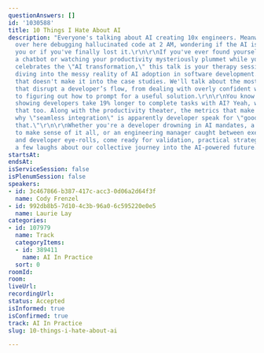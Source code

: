 ```yaml
---
questionAnswers: []
id: '1030588'
title: 10 Things I Hate About AI
description: "Everyone's talking about AI creating 10x engineers. Meanwhile, you're
  over here debugging hallucinated code at 2 AM, wondering if the AI is gaslighting
  you or if you've finally lost it.\r\n\r\nIf you've ever found yourself arguing with
  a chatbot or watching your productivity mysteriously plummet while your manager
  celebrates the \"AI transformation,\" this talk is your therapy session.\r\n\r\nWe're
  diving into the messy reality of AI adoption in software development. The stuff
  that doesn't make it into the case studies. We'll talk about the most common grievances
  that disrupt a developer’s flow, from dealing with overly confident wrong answers
  to figuring out how to prompt for a useful solution.\r\n\r\nYou know that study
  showing developers take 19% longer to complete tasks with AI? Yeah, we'll talk about
  that too. Along with the productivity theater, the metrics that make no sense, and
  why \"seamless integration\" is apparently developer speak for \"good luck with
  that.\"\r\n\r\nWhether you're a developer drowning in AI mandates, a team lead trying
  to make sense of it all, or an engineering manager caught between executive enthusiasm
  and developer eye-rolls, come ready for validation, practical strategies, and maybe
  a few laughs about our collective journey into the AI-powered future."
startsAt:
endsAt:
isServiceSession: false
isPlenumSession: false
speakers:
- id: 3c467866-b387-417c-acc3-0d06a2d64f3f
  name: Cody Frenzel
- id: 992db8b5-7d10-4c3b-96a0-6c595220e0e5
  name: Laurie Lay
categories:
- id: 107979
  name: Track
  categoryItems:
  - id: 389411
    name: AI In Practice
  sort: 0
roomId:
room:
liveUrl:
recordingUrl:
status: Accepted
isInformed: true
isConfirmed: true
track: AI In Practice
slug: 10-things-i-hate-about-ai

---
```

